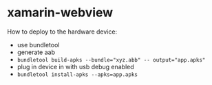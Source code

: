 # xamarin-webview

How to deploy to the hardware device:
- use bundletool
- generate aab
- `bundletool build-apks --bundle="xyz.abb" -- output="app.apks"`
- plug in device in with usb debug enabled
- `bundletool install-apks --apks=app.apks`